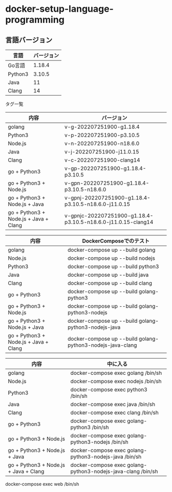 # docker-setup-language-programming
## 言語バージョン

| 言語      | バージョン  |
|---------|--------|
| Go言語    | 1.18.4 |
| Python3 | 3.10.5 |
| Java    | 11     |
| Clang   | 14     |

タグ一覧

| 内容                                    | バージョン                                                         |
|---------------------------------------|---------------------------------------------------------------|
| golang                                | v-g-202207251900-g1.18.4                                      |
| Python3                               | v-p-202207251900-p3.10.5                                      |
| Node.js                               | v-n-202207251900-n18.6.0                                      |
| Java                                  | v-j-202207251900-j11.0.15                                     |
| Clang                                 | v-c-202207251900-clang14                                      |
| go + Python3                          | v-gp-202207251900-g1.18.4-p3.10.5                             |
| go + Python3 + Node.js                | v-gpn-202207251900-g1.18.4-p3.10.5-n18.6.0                    |
| go + Python3 + Node.js + Java         | v-gpnj-202207251900-g1.18.4-p3.10.5-n18.6.0-j11.0.15          |
| go + Python3 + Node.js + Java + Clang | v-gpnjc-202207251900-g1.18.4-p3.10.5-n18.6.0-j11.0.15-clang14 |


| 内容                                    | DockerComposeでのテスト                                         |
|---------------------------------------|------------------------------------------------------------|
| golang                                | docker-compose up --build golang                           |
| Node.js                               | docker-compose up --build nodejs                           |
| Python3                               | docker-compose up --build python3                          |
| Java                                  | docker-compose up --build java                             |
| Clang                                 | docker-compose up --build clang                            |
| go + Python3                          | docker-compose up --build golang-python3                   |
| go + Python3 + Node.js                | docker-compose up --build golang-python3-nodejs            |
| go + Python3 + Node.js + Java         | docker-compose up --build golang-python3-nodejs-java       |
| go + Python3 + Node.js + Java + Clang | docker-compose up --build golang-python3-nodejs-java-clang |


| 内容                                    | 中に入る                                                         |
|---------------------------------------|--------------------------------------------------------------|
| golang                                | docker-compose exec golang /bin/sh                           |
| Node.js                               | docker-compose exec nodejs /bin/sh                           |
| Python3                               | docker-compose exec python3 /bin/sh                          |
| Java                                  | docker-compose exec java /bin/sh                             |
| Clang                                 | docker-compose exec clang /bin/sh                            |
| go + Python3                          | docker-compose exec golang-python3 /bin/sh                   |
| go + Python3 + Node.js                | docker-compose exec golang-python3-nodejs /bin/sh            |
| go + Python3 + Node.js + Java         | docker-compose exec golang-python3-nodejs-java /bin/sh       |
| go + Python3 + Node.js + Java + Clang | docker-compose exec golang-python3-nodejs-java-clang /bin/sh |



docker-compose exec web /bin/sh





